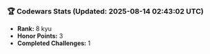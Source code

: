 ### 🏆 Codewars Stats (Updated: 2025-08-14 02:43:02 UTC)

- **Rank:** 8 kyu
- **Honor Points:** 3
- **Completed Challenges:** 1
